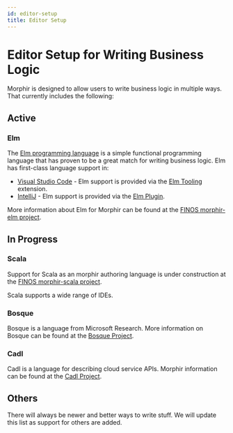 ```yaml
---
id: editor-setup
title: Editor Setup
---
```


# Editor Setup for Writing Business Logic
Morphir is designed to allow users to write business logic in multiple ways. That currently includes the following:

## Active
### Elm
The [Elm programming language](https://elm-lang.org) is a simple functional programming language that has proven to be 
a great match for writing business logic.  Elm has first-class language support in:
  * [Visual Studio Code](https://code.visualstudio.com/) - Elm support is provided via the [Elm Tooling](https://marketplace.visualstudio.com/items?itemName=Elmtooling.elm-ls-vscode) extension.
  * [IntelliJ](https://www.jetbrains.com/idea/) - Elm support is provided via the [Elm Plugin](https://plugins.jetbrains.com/plugin/10268-elm).

More information about Elm for Morphir can be found at the [FINOS morphir-elm project](https://github.com/finos/morphir-elm).

## In Progress
### Scala
Support for Scala as an morphir authoring language is under construction at the [FINOS morphir-scala project](https://github.com/finos/morphir-scala).

Scala supports a wide range of IDEs.

### Bosque
Bosque is a language from Microsoft Research.  More information on Bosque can be found at the [Bosque Project](https://github.com/microsoft/BosqueLanguage).

### Cadl
Cadl is a language for describing cloud service APIs.  Morphir information can be found at the [Cadl Project](https://github.com/microsoft/cadl).

## Others
There will always be newer and better ways to write stuff. We will update this list as support for others are added.